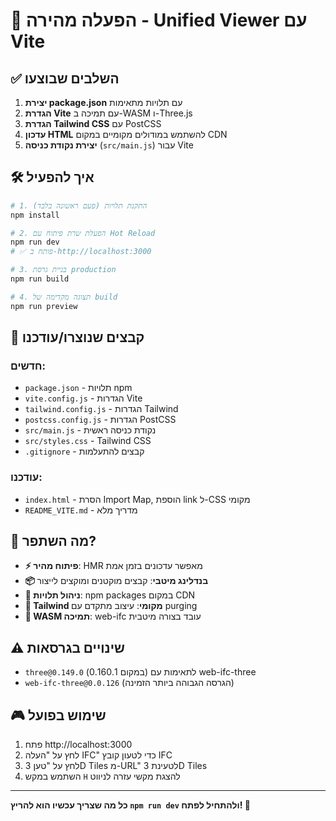 # 🚀 הפעלה מהירה - Unified Viewer עם Vite

## ✅ השלבים שבוצעו

1. **יצירת package.json** עם תלויות מתאימות
2. **הגדרת Vite** עם תמיכה ב-WASM ו-Three.js  
3. **הגדרת Tailwind CSS** עם PostCSS
4. **עדכון HTML** להשתמש במודולים מקומיים במקום CDN
5. **יצירת נקודת כניסה** (`src/main.js`) עבור Vite

## 🛠️ איך להפעיל

```bash
# 1. התקנת תלויות (פעם ראשונה בלבד)
npm install

# 2. הפעלת שרת פיתוח עם Hot Reload
npm run dev
# ✅ פותח ב-http://localhost:3000

# 3. בניית גרסת production
npm run build

# 4. תצוגה מקדימה של build
npm run preview
```

## 📁 קבצים שנוצרו/עודכנו

### חדשים:
- `package.json` - תלויות npm
- `vite.config.js` - הגדרות Vite
- `tailwind.config.js` - הגדרות Tailwind
- `postcss.config.js` - הגדרות PostCSS
- `src/main.js` - נקודת כניסה ראשית
- `src/styles.css` - Tailwind CSS
- `.gitignore` - קבצים להתעלמות

### עודכנו:
- `index.html` - הסרת Import Map, הוספת link ל-CSS מקומי
- `README_VITE.md` - מדריך מלא

## 🎯 מה השתפר?

- **⚡ פיתוח מהיר**: HMR מאפשר עדכונים בזמן אמת
- **📦 בנדלינג מיטבי**: קבצים מוקטנים ומוקצים לייצור  
- **🔗 ניהול תלויות**: npm packages במקום CDN
- **🎨 Tailwind מקומי**: עיצוב מתקדם עם purging
- **🧮 WASM תמיכה**: web-ifc עובד בצורה מיטבית

## ⚠️ שינויים בגרסאות

- `three@0.149.0` (במקום 0.160.1) לתאימות עם web-ifc-three
- `web-ifc-three@0.0.126` (הגרסה הגבוהה ביותר הזמינה)

## 🎮 שימוש בפועל

1. פתח http://localhost:3000  
2. לחץ על "העלה IFC" כדי לטעון קובץ IFC
3. לחץ על "טען 3D Tiles מ-URL" לטעינת 3D Tiles
4. השתמש במקש `H` להצגת מקשי עזרה לניווט

---

**כל מה שצריך עכשיו הוא להריץ `npm run dev` ולהתחיל לפתח! 🎉**